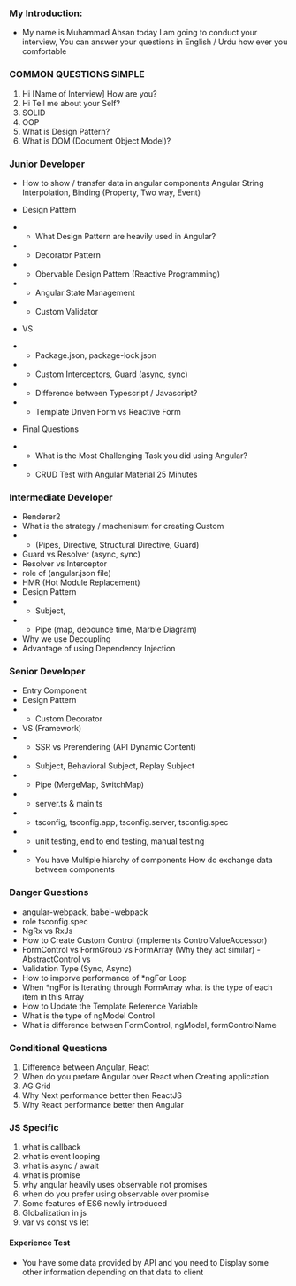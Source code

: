### My Introduction:
- My name is Muhammad Ahsan today I am going to conduct your interview, You can answer your questions in English / Urdu how ever you comfortable


### COMMON QUESTIONS SIMPLE
1. Hi [Name of Interview] How are you?
2. Hi Tell me about your Self?
3. SOLID
4. OOP
5. What is Design Pattern?
6. What is DOM (Document Object Model)?


### Junior Developer
- How to show / transfer data in angular components Angular String Interpolation, Binding (Property, Two way, Event)
- Design Pattern
- - What Design Pattern are heavily used in Angular?
- - Decorator Pattern
- - Obervable Design Pattern (Reactive Programming)
- - Angular State Management
- - Custom Validator
- VS
- - Package.json, package-lock.json
- - Custom Interceptors, Guard (async, sync)
- - Difference between Typescript / Javascript?
- - Template Driven Form vs Reactive Form

- Final Questions
- - What is the Most Challenging Task you did using Angular?
- - CRUD Test with Angular Material 25 Minutes



### Intermediate Developer
- Renderer2
- What is the strategy / machenisum for creating Custom 
- - (Pipes, Directive, Structural Directive, Guard)
- Guard vs Resolver (async, sync)
- Resolver vs Interceptor
- role of (angular.json file)
- HMR (Hot Module Replacement)
- Design Pattern
- - Subject, 
- - Pipe (map, debounce time, Marble Diagram)
- Why we use Decoupling 
- Advantage of using Dependency Injection


### Senior Developer
- Entry Component
- Design Pattern
- - Custom Decorator
- VS (Framework)
- - SSR vs Prerendering (API Dynamic Content)
- - Subject, Behavioral Subject, Replay Subject
- - Pipe (MergeMap, SwitchMap)
- - server.ts & main.ts
- - tsconfig, tsconfig.app, tsconfig.server, tsconfig.spec
- - unit testing, end to end testing, manual testing
- - You have Multiple hiarchy of components How do exchange data between components


### Danger Questions
- angular-webpack, babel-webpack
- role tsconfig.spec
- NgRx vs RxJs
- How to Create Custom Control (implements ControlValueAccessor)
- FormControl vs FormGroup vs FormArray (Why they act similar) - AbstractControl vs 
- Validation Type (Sync, Async)
- How to imporve performance of *ngFor Loop
- When *ngFor is Iterating through FormArray what is the type of each item in this Array
- How to Update the Template Reference Variable
- What is the type of ngModel Control
- What is difference between FormControl, ngModel, formControlName


### Conditional Questions
1. Difference between Angular, React
2. When do you prefare Angular over React when Creating application
3. AG Grid
4. Why Next performance better then ReactJS
5. Why React performance better then Angular

### JS Specific
1. what is callback
2. what is event looping
3. what is async / await
4. what is promise
5. why angular heavily uses observable not promises
6. when do you prefer using observable over promise
7. Some features of ES6 newly introduced
8. Globalization in js
9. var vs const vs let

#### Experience Test
- You have some data provided by API and you need to Display some other information depending on that data to client